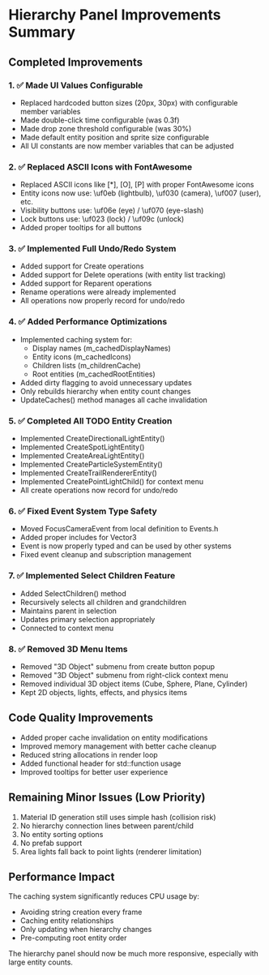 # Hierarchy Panel Improvements Summary

## Completed Improvements

### 1. ✅ Made UI Values Configurable
- Replaced hardcoded button sizes (20px, 30px) with configurable member variables
- Made double-click time configurable (was 0.3f)
- Made drop zone threshold configurable (was 30%)
- Made default entity position and sprite size configurable
- All UI constants are now member variables that can be adjusted

### 2. ✅ Replaced ASCII Icons with FontAwesome
- Replaced ASCII icons like [*], [O], [P] with proper FontAwesome icons
- Entity icons now use: \uf0eb (lightbulb), \uf030 (camera), \uf007 (user), etc.
- Visibility buttons use: \uf06e (eye) / \uf070 (eye-slash)
- Lock buttons use: \uf023 (lock) / \uf09c (unlock)
- Added proper tooltips for all buttons

### 3. ✅ Implemented Full Undo/Redo System
- Added support for Create operations
- Added support for Delete operations (with entity list tracking)
- Added support for Reparent operations
- Rename operations were already implemented
- All operations now properly record for undo/redo

### 4. ✅ Added Performance Optimizations
- Implemented caching system for:
  - Display names (m_cachedDisplayNames)
  - Entity icons (m_cachedIcons)
  - Children lists (m_childrenCache)
  - Root entities (m_cachedRootEntities)
- Added dirty flagging to avoid unnecessary updates
- Only rebuilds hierarchy when entity count changes
- UpdateCaches() method manages all cache invalidation

### 5. ✅ Completed All TODO Entity Creation
- Implemented CreateDirectionalLightEntity()
- Implemented CreateSpotLightEntity()
- Implemented CreateAreaLightEntity()
- Implemented CreateParticleSystemEntity()
- Implemented CreateTrailRendererEntity()
- Implemented CreatePointLightChild() for context menu
- All create operations now record for undo/redo

### 6. ✅ Fixed Event System Type Safety
- Moved FocusCameraEvent from local definition to Events.h
- Added proper includes for Vector3
- Event is now properly typed and can be used by other systems
- Fixed event cleanup and subscription management

### 7. ✅ Implemented Select Children Feature
- Added SelectChildren() method
- Recursively selects all children and grandchildren
- Maintains parent in selection
- Updates primary selection appropriately
- Connected to context menu

### 8. ✅ Removed 3D Menu Items
- Removed "3D Object" submenu from create button popup
- Removed "3D Object" submenu from right-click context menu
- Removed individual 3D object items (Cube, Sphere, Plane, Cylinder)
- Kept 2D objects, lights, effects, and physics items

## Code Quality Improvements

- Added proper cache invalidation on entity modifications
- Improved memory management with better cache cleanup
- Reduced string allocations in render loop
- Added functional header for std::function usage
- Improved tooltips for better user experience

## Remaining Minor Issues (Low Priority)

1. Material ID generation still uses simple hash (collision risk)
2. No hierarchy connection lines between parent/child
3. No entity sorting options
4. No prefab support
5. Area lights fall back to point lights (renderer limitation)

## Performance Impact

The caching system significantly reduces CPU usage by:
- Avoiding string creation every frame
- Caching entity relationships
- Only updating when hierarchy changes
- Pre-computing root entity order

The hierarchy panel should now be much more responsive, especially with large entity counts.
